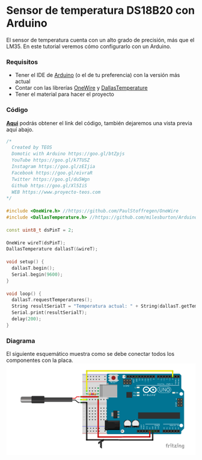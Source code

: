# Sensor de temperatura DS18B20 con Arduino
El sensor de temperatura cuenta con un alto grado de precisión, más que el LM35. En este tutorial veremos cómo configurarlo con un Arduino.

### Requisitos
- Tener el IDE de [Arduino](https://www.arduino.cc/en/Main/Software) (o el de tu preferencia) con la versión más actual
- Contar con las librerías [OneWire](https://github.com/PaulStoffregen/OneWire) y [DallasTemperature](https://github.com/milesburton/Arduino-Temperature-Control-Library)
- Tener el material para hacer el proyecto

### Código
**[Aqui](https://github.com/proyectoTEOS/Sensor-de-temperatura-DS18B20-con-Arduino/blob/master/Sensor-de-temperatura-DS18B20-con-Arduino.ino)** podrás obtener el link del código, también dejaremos
una vista previa aquí abajo.

```c++
/*
  Created by TEOS
  Domotic with Arduino https://goo.gl/btZpjs
  YouTube https://goo.gl/k7TUSZ
  Instagram https://goo.gl/zEIjia
  Facebook https://goo.gl/eivraR
  Twitter https://goo.gl/du5Wgn
  Github https://goo.gl/Xl5IiS
  WEB https://www.proyecto-teos.com
*/

#include <OneWire.h> //https://github.com/PaulStoffregen/OneWire
#include <DallasTemperature.h> //https://github.com/milesburton/Arduino-Temperature-Control-Library

const uint8_t dsPinT = 2;

OneWire wireT(dsPinT);
DallasTemperature dallasT(&wireT);

void setup() {
  dallasT.begin();
  Serial.begin(9600);
}

void loop() {
  dallasT.requestTemperatures();
  String resultSerialT = "Temperatura actual: " + String(dallasT.getTempCByIndex(0)) + " °C";
  Serial.print(resultSerialT);
  delay(200);
}
```

### Diagrama
El siguiente esquemático muestra como se debe conectar todos los componentes con la placa.
![](https://github.com/proyectoTEOS/Sensor-de-temperatura-DS18B20-con-Arduino/blob/master/sensor-de-temperatura-ds18b20-con-arduino-5.jpg)
